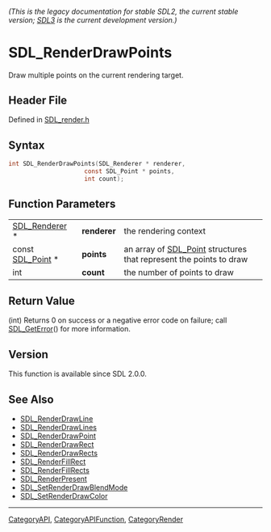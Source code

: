 ###### (This is the legacy documentation for stable SDL2, the current stable version; [SDL3](https://wiki.libsdl.org/SDL3/) is the current development version.)
# SDL_RenderDrawPoints

Draw multiple points on the current rendering target.

## Header File

Defined in [SDL_render.h](https://github.com/libsdl-org/SDL/blob/SDL2/include/SDL_render.h)

## Syntax

```c
int SDL_RenderDrawPoints(SDL_Renderer * renderer,
                     const SDL_Point * points,
                     int count);
```

## Function Parameters

|                                |              |                                                                                 |
| ------------------------------ | ------------ | ------------------------------------------------------------------------------- |
| [SDL_Renderer](SDL_Renderer) * | **renderer** | the rendering context                                                           |
| const [SDL_Point](SDL_Point) * | **points**   | an array of [SDL_Point](SDL_Point) structures that represent the points to draw |
| int                            | **count**    | the number of points to draw                                                    |

## Return Value

(int) Returns 0 on success or a negative error code on failure; call
[SDL_GetError](SDL_GetError)() for more information.

## Version

This function is available since SDL 2.0.0.

## See Also

- [SDL_RenderDrawLine](SDL_RenderDrawLine)
- [SDL_RenderDrawLines](SDL_RenderDrawLines)
- [SDL_RenderDrawPoint](SDL_RenderDrawPoint)
- [SDL_RenderDrawRect](SDL_RenderDrawRect)
- [SDL_RenderDrawRects](SDL_RenderDrawRects)
- [SDL_RenderFillRect](SDL_RenderFillRect)
- [SDL_RenderFillRects](SDL_RenderFillRects)
- [SDL_RenderPresent](SDL_RenderPresent)
- [SDL_SetRenderDrawBlendMode](SDL_SetRenderDrawBlendMode)
- [SDL_SetRenderDrawColor](SDL_SetRenderDrawColor)

----
[CategoryAPI](CategoryAPI), [CategoryAPIFunction](CategoryAPIFunction), [CategoryRender](CategoryRender)

